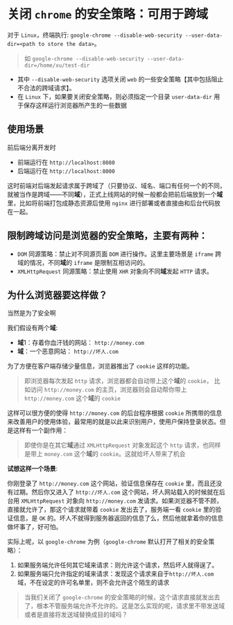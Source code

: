 # 关闭 `chrome` 的安全策略：可用于跨域

对于 `Linux`，终端执行:
`google-chrome --disable-web-security --user-data-dir=<path to store the data>`。
> 如 `google-chrome --disable-web-security --user-data-dir=/home/xu/test-dir`

- 其中 `--disable-web-security` 选项关闭 `web` 的一些安全策略【其中包括阻止不合法的跨域请求】。
- 在 `Linux` 下，如果要关闭安全策略，则必须指定一个目录 `user-data-dir` 用于保存这样运行浏览器所产生的一些数据

## 使用场景

前后端分离开发时

- 前端运行在 `http://localhost:8080`
- 后端运行在 `http://localhost:8000`

这时前端对后端发起请求属于跨域了（只要协议、域名、端口有任何一个的不同，就被当作是跨域——不同**域**），正式上线网站的时候一般都会把前后端放到一个**域**里，比如将前端打包成静态资源后使用 `nginx` 进行部署或者直接由和后台代码放在一起。

## 限制跨域访问是浏览器的安全策略，主要有两种：

- `DOM` 同源策略：禁止对不同源页面 `DOM` 进行操作。这里主要场景是 `iframe` 跨域的情况，不同**域**的 `iframe` 是限制互相访问的。
- `XMLHttpRequest` 同源策略：禁止使用 `XHR` 对象向不同**域**发起 `HTTP` 请求。

## 为什么浏览器要这样做？

当然是为了安全啊

我们假设有两个**域**:

- **域**1：存着你血汗钱的网站： `http://money.com`
- **域**：一个恶意网站： `http://坏人.com`

为了方便在客户端存储少量信息，浏览器推出了 `cookie` 这样的功能。

> 即浏览器每次发起 `http` 请求，浏览器都会自动带上这个**域**的 `cookie`， 比如访问 `http://money.com` 的主页，浏览器则会自动帮你带上 `http://money.com` 这个**域**的 `cookie`

这样可以很方便的使得 `http://money.com` 的后台程序根据 `cookie` 所携带的信息来改善用户的使用体验，最常用的就是以此来识别用户，使用户保持登录状态。但是这样有一个副作用：
> 即使你是在其它**域**通过 `XMLHttpRequest` 对象发起这个 `http` 请求，也同样是带上 `money.com` 这个**域**的 `cookie`。这就给坏人带来了机会

**试想这样一个场景**:

你刚登录了 `http://money.com` 这个网站，验证信息保存在 `cookie` 里，而且还没有过期。然后你又进入了 `http://坏人.com` 这个网站，坏人网站载入的时候就在后台用 `XMLHttpRequest` 对象向 `http://money.com` 发请求。如果浏览器不管不顾，直接就允许了，那这个请求就带着 `cookie` 发出去了，服务端一看 `cookie` 里的验证信息，是 `OK` 的。坏人不就得到服务器返回的信息了么，然后他就拿着你的信息做坏事了，好可怕。

实际上呢，以 `google-chrome` 为例（`google-chrome` 默认打开了相关的安全策略）：

1. 如果服务端允许任何其它域来请求：则允许这个请求，然后坏人就得逞了。
2. 如果服务端只允许指定的域来请求：发现这个请求来自于`http://坏人.com` 域，不在设定的许可名单里，则不会允许这个陌生的请求

> 当我们关闭了 `google-chrome` 的安全策略的时候，这个请求直接就发出去了，根本不管服务端允许不允许的。这是怎么实现的呢，请求里不带发送域或者是直接将发送域替换成目的域吗？
